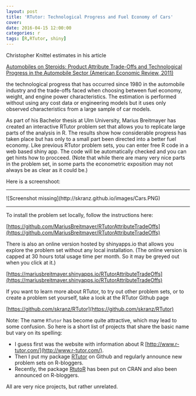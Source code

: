 ```yaml
---
layout: post
title: 'RTutor: Technological Progress and Fuel Economy of Cars'
cover: 
date: 2016-04-15 12:00:00
categories: r
tags: [R,RTutor, shiny]
---
```

 
Christopher Knittel estimates in his article

[Automobiles on Steroids: Product Attribute Trade-Offs and Technological Progress in the Automobile Sector (American Economic Review, 2011)](https://www.aeaweb.org/articles?id=10.1257/aer.101.7.3368)

the technological progress that has occurred since 1980 in the automobile industry and the trade-offs faced when choosing between fuel economy, weight, and engine power characteristics. The estimation is performed without using any cost data or engineering models but it uses only observed characteristics from a large sample of car models.

As part of his Bachelor thesis at Ulm University, Marius Breitmayer has created an interactive RTutor problem set that allows you to replicate large parts of the analysis in R. The results show how considerable progress has taken place but has only to a small part been directed into a better fuel economy.
Like previous RTutor problem sets, you can enter free R code in a web based shiny app. The code will be automatically checked and you can get hints how to procceed. (Note that while there are many very nice parts in the problem set, in some parts the econometric exposition may not always be as clear as it could be.)

Here is a screenshoot:
<hr>
![Screenshot missing](http://skranz.github.io/images/Cars.PNG)
<hr>

To install the problem set locally, follow the instructions here:

[https://github.com/MariusBreitmayer/RTutorAttributeTradeOffs](https://github.com/MariusBreitmayer/RTutorAttributeTradeOffs)

There is also an online version hosted by shinyapps.io that allows you explore the problem set without any local installation. (The online version is capped at 30 hours total usage time per month. So it may be greyed out when you click at it.)

[https://mariusbreitmayer.shinyapps.io/RTutorAttributeTradeOffs](https://mariusbreitmayer.shinyapps.io/RTutorAttributeTradeOffs)

If you want to learn more about RTutor, to try out other problem sets, or to create a problem set yourself, take a look at the RTutor Github page

[https://github.com/skranz/RTutor](https://github.com/skranz/RTutor)

Note:
The name `RTutor` has become quite attractive, which may lead to some confusion. So here is a short list of projects that share the basic name but vary on its spelling:

- I guess first was the website with information about R [http://www.r-tutor.com/](http://www.r-tutor.com/).
- Then I put my package [RTutor](https://github.com/skranz/RTutor) on Github and regularly announce new problem sets on R-bloggers.
- Recently, the package [RtutoR](https://cran.r-project.org/web/packages/RtutoR/index.html) has been put on CRAN and also been announced on R-bloggers.

All are very nice projects, but rather unrelated.
